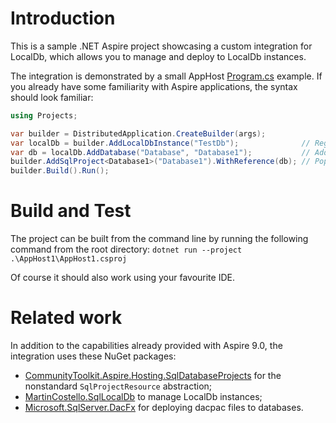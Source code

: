 # Introduction 
This is a sample .NET Aspire project showcasing a custom integration for LocalDb, which allows you to manage and deploy to LocalDb instances.

The integration is demonstrated by a small AppHost [Program.cs](/AppHost1/Program.cs) example. If you already have some familiarity with Aspire applications, the syntax should look familiar:
```cs
using Projects;

var builder = DistributedApplication.CreateBuilder(args);
var localDb = builder.AddLocalDbInstance("TestDb");              // Register a named LocalDb instance
var db = localDb.AddDatabase("Database", "Database1");           // Add a database resource to the instance
builder.AddSqlProject<Database1>("Database1").WithReference(db); // Populate the database using the dacpac produced by the SQL project
builder.Build().Run();
```

# Build and Test
The project can be built from the command line by running the following command from the root directory:
`dotnet run --project .\AppHost1\AppHost1.csproj`

Of course it should also work using your favourite IDE.

# Related work
In addition to the capabilities already provided with Aspire 9.0, the integration uses these NuGet packages:
* [CommunityToolkit.Aspire.Hosting.SqlDatabaseProjects](https://github.com/CommunityToolkit/Aspire) for the nonstandard `SqlProjectResource` abstraction;
* [MartinCostello.SqlLocalDb](https://github.com/martincostello/sqllocaldb) to manage LocalDb instances;
* [Microsoft.SqlServer.DacFx](https://github.com/microsoft/DacFx) for deploying dacpac files to databases.
